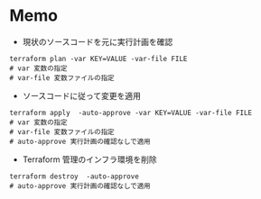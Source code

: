 # Memo

- 現状のソースコードを元に実行計画を確認

```shell
terraform plan -var KEY=VALUE -var-file FILE
# var 変数の指定
# var-file 変数ファイルの指定
```

- ソースコードに従って変更を適用

```shell
terraform apply  -auto-approve -var KEY=VALUE -var-file FILE
# var 変数の指定
# var-file 変数ファイルの指定
# auto-approve 実行計画の確認なしで適用
```

- Terraform 管理のインフラ環境を削除

```shell
terraform destroy  -auto-approve
# auto-approve 実行計画の確認なしで適用
```
